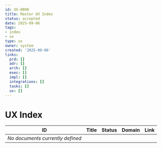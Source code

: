```yaml
---
id: UX-0000
title: Master UX Index
status: accepted
date: 2025-09-06
tags:
- index
- ux
type: ux
owner: system
created: '2025-09-06'
links:
  prd: []
  adr: []
  arch: []
  exec: []
  impl: []
  integrations: []
  tasks: []
  ux: []
---
```


# UX Index

| ID | Title | Status | Domain | Link |
|---|---|---|---|---|
| *No documents currently defined* |  |  |  |  |